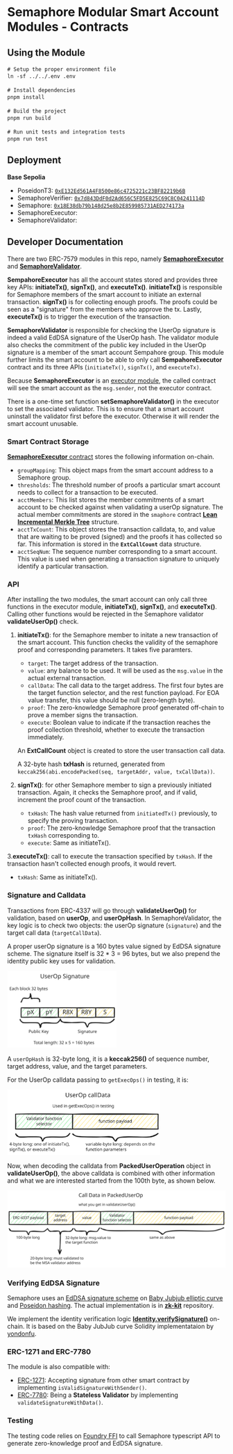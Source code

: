 # Semaphore Modular Smart Account Modules - Contracts

## Using the Module

```shell
# Setup the proper environment file
ln -sf ../../.env .env

# Install dependencies
pnpm install

# Build the project
pnpm run build

# Run unit tests and integration tests
pnpm run test
```

## Deployment

**Base Sepolia**

- PoseidonT3: [`0xE132Ed561A4F8500e86c4725221c23BF82219b6B`](https://base-sepolia.blockscout.com/address/0xE132Ed561A4F8500e86c4725221c23BF82219b6B?tab=contract)
- SemaphoreVerifier: [`0x7d843DdF0d2Ad656C5FD5E825C69C8C04241114D`](https://base-sepolia.blockscout.com/address/0x7d843DdF0d2Ad656C5FD5E825C69C8C04241114D?tab=contract)
- Semaphore: [`0x18E38db79b148d25e8b2E859985731AED274173a`](https://base-sepolia.blockscout.com/address/0x18E38db79b148d25e8b2E859985731AED274173a?tab=contract)
- SemaphoreExecutor: 
- SemaphoreValidator: 

## Developer Documentation

There are two ERC-7579 modules in this repo, namely [**SemaphoreExecutor**](./src/SemaphoreExecutor.sol) and [**SemaphoreValidator**](./src/SemaphoreValidator.sol). 

**SempahoreExecutor** has all the account states stored and provides three key APIs: **initiateTx()**, **signTx()**, and **executeTx()**. **initiateTx()** is responsible for Semaphore members of the smart account to initiate an external transaction. **signTx()** is for collecting enough proofs. The proofs could be seen as a "signature" from the members who approve the tx. Lastly, **executeTx()** is to trigger the execution of the transaction.

**SemaphoreValidator** is responsible for checking the UserOp signature is indeed a valid EdDSA signature of the UserOp hash. The validator module also checks the commitment of the public key included in the UserOp signature is a member of the smart account Sempahore group. This module further limits the smart account to be able to only call **SempahoreExecutor** contract and its three APIs (`initiateTx()`, `signTx()`, and `executeTx)`.

Because **SemaphoreExecutor** is an [executor module](https://eips.ethereum.org/EIPS/eip-7579#executors), the called contract will see the smart account as the `msg.sender`, not the executor contract.

There is a one-time set function **setSemaphoreValidator()** in the executor to set the associated validator. This is to ensure that a smart account uninstall the validator first before the executor. Otherwise it will render the smart account unusable.

### Smart Contract Storage

[**SemaphoreExecutor** contract](./src/SemaphoreExecutor.sol) stores the following information on-chain.

- `groupMapping`: This object maps from the smart account address to a Semaphore group.
- `thresholds`: The threshold number of proofs a particular smart account needs to collect for a transaction to be executed.
- `acctMembers`: This list stores the member commitments of a smart account to be checked against when validating a userOp signature. The actual member commitments are stored in the `smaphore` contract [**Lean Incremental Merkle Tree**](https://github.com/privacy-scaling-explorations/zk-kit.solidity/tree/main/packages/lean-imt) structure.
- `acctTxCount`: This object stores the transaction calldata, to, and value that are waiting to be proved (signed) and the proofs it has collected so far. This information is stored in the **`ExtCallCount`** data structure.
- `acctSeqNum`: The sequence number corresponding to a smart account. This value is used when generating a transaction signature to uniquely identify a particular transaction.

### API

After installing the two modules, the smart account can only call three functions in the executor module, **initiateTx()**, **signTx()**, and **executeTx()**. Calling other functions would be rejected in the Semaphore validator **validateUserOp()** check.

1. **initiateTx()**: for the Semaphore member to initate a new transaction of the smart account. This function checks the validity of the semaphore proof and corresponding parameters. It takes five paramters.

   - `target`: The target address of the transaction.
   - `value`: any balance to be used. It will be used as the `msg.value` in the actual external transaction.
   - `callData`: The call data to the target address. The first four bytes are the target function selector, and the rest function payload. For EOA value transfer, this value should be null (zero-length byte).
   - `proof`: The zero-knowledge Semaphore proof generated off-chain to prove a member signs the transaction.
   - `execute`: Boolean value to indicate if the transaction reaches the proof collection threshold, whether to execute the transaction immediately.

   An **ExtCallCount** object is created to store the user transaction call data.

   A 32-byte hash **txHash** is returned, generated from `keccak256(abi.encodePacked(seq, targetAddr, value, txCallData))`.

2. **signTx()**: for other Semaphore member to sign a previously initiated transaction. Again, it checks the Semaphore proof, and if valid, increment the proof count of the transaction.

   - `txHash`: The hash value returned from `initiatedTx()` previously, to specify the proving transaction.
   - `proof`: The zero-knowledge Semaphore proof that the transaction `txHash` corresponding to.
   - `execute`: Same as initiateTx().

3.**executeTx()**: call to execute the transaction specified by `txHash`. If the transaction hasn't collected enough proofs, it would revert.

   - `txHash`: Same as initiateTx().

### Signature and Calldata

Transactions from ERC-4337 will go through **validateUserOp()** for validation, based on **userOp**, and **userOpHash**. In SemaphoreValidator, the key logic is to check two objects: the userOp signature (`signature`) and the target call data (`targetCallData`).

A proper userOp signature is a 160 bytes value signed by EdDSA signature scheme. The signature itself is 32 * 3 = 96 bytes, but we also prepend the identity public key uses for validation.

<img src="../../docs/contracts-assets/userop-signature.svg" alt="UserOp Signature" width="50%"/>

A `userOpHash` is 32-byte long, it is a **keccak256()** of sequence number, target address, value, and the target parameters.

For the UserOp calldata passing to `getExecOps()` in testing, it is:

<img src="../../docs/contracts-assets/userop-calldata.svg" alt="UserOp Calldata" width="70%"/>

Now, when decoding the calldata from **PackedUserOperation** object in **validateUserOp()**, the above calldata is combined with other information and what we are interested started from the 100th byte, as shown below.

![calldata-packedUserOp](../../docs/contracts-assets/calldata-packedUserOp.svg)

### Verifying EdDSA Signature

Semaphore uses an [EdDSA signature scheme](https://github.com/privacy-scaling-explorations/zk-kit/tree/main/packages/eddsa-poseidon) on [Baby Jubjub elliptic curve](https://eips.ethereum.org/EIPS/eip-2494) and [Poseidon hashing](https://www.poseidon-hash.info/). The actual implementation is in [**zk-kit**](https://github.com/privacy-scaling-explorations/zk-kit) repository. 

We implement the identity verification logic [**Identity.verifySignature()**](./src/utils/Identity.sol) on-chain. It is based on the Baby JubJub curve Solidity implementataion by [yondonfu](https://github.com/yondonfu/sol-baby-jubjub).

### ERC-1271 and ERC-7780

The module is also compatible with: 

- [ERC-1271](https://eips.ethereum.org/EIPS/eip-1271): Accepting signature from other smart contract by implementing `isValidSignatureWithSender()`.
- [ERC-7780](https://eips.ethereum.org/EIPS/eip-7780): Being a **Stateless Validator** by implementing `validateSignatureWithData()`.

### Testing

The testing code relies on [Foundry FFI](https://book.getfoundry.sh/cheatcodes/ffi) to call Semaphore typescript API to generate zero-knowledge proof and EdDSA signature.
